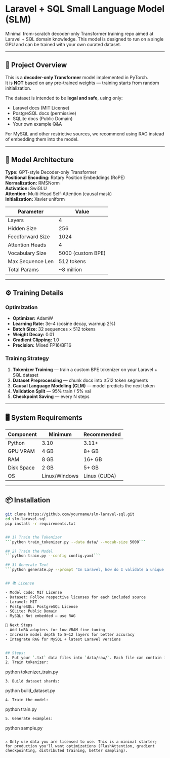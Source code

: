 # Laravel + SQL Small Language Model (SLM)

Minimal from-scratch decoder-only Transformer training repo aimed at Laravel + SQL domain knowledge. 
This model is designed to run on a single GPU and can be trained with your own curated dataset.

---

## 📜 Project Overview
This is a **decoder-only Transformer** model implemented in PyTorch.  
It is **NOT** based on any pre-trained weights — training starts from random initialization.

The dataset is intended to be **legal and safe**, using only:
- Laravel docs (MIT License)
- PostgreSQL docs (permissive)
- SQLite docs (Public Domain)
- Your own example Q&A

For MySQL and other restrictive sources, we recommend using RAG instead of embedding them into the model.

---

## 🧠 Model Architecture

**Type:** GPT-style Decoder-only Transformer  
**Positional Encoding:** Rotary Position Embeddings (RoPE)  
**Normalization:** RMSNorm  
**Activation:** SwiGLU  
**Attention:** Multi-Head Self-Attention (causal mask)  
**Initialization:** Xavier uniform

| Parameter        | Value               |
|------------------|---------------------|
| Layers           | 4                   |
| Hidden Size      | 256                 |
| Feedforward Size | 1024                |
| Attention Heads  | 4                   |
| Vocabulary Size  | 5000 (custom BPE)   |
| Max Sequence Len | 512 tokens          |
| Total Params     | ~8 million          |

---

## ⚙️ Training Details

### Optimization
- **Optimizer:** AdamW  
- **Learning Rate:** 3e-4 (cosine decay, warmup 2%)  
- **Batch Size:** 32 sequences × 512 tokens  
- **Weight Decay:** 0.01  
- **Gradient Clipping:** 1.0  
- **Precision:** Mixed FP16/BF16

### Training Strategy
1. **Tokenizer Training** — train a custom BPE tokenizer on your Laravel + SQL dataset  
2. **Dataset Preprocessing** — chunk docs into ≤512 token segments  
3. **Causal Language Modeling (CLM)** — model predicts the next token  
4. **Validation Split** — 95% train / 5% val  
5. **Checkpoint Saving** — every N steps

---

## 🖥 System Requirements

| Component      | Minimum        | Recommended      |
|----------------|----------------|------------------|
| Python         | 3.10           | 3.11+            |
| GPU VRAM       | 4 GB           | 8+ GB            |
| RAM            | 8 GB           | 16+ GB           |
| Disk Space     | 2 GB           | 5+ GB            |
| OS             | Linux/Windows  | Linux (CUDA)     |

---

## 📦 Installation

```bash
git clone https://github.com/yourname/slm-laravel-sql.git
cd slm-laravel-sql
pip install -r requirements.txt


## 1) Train the Tokenizer
```python train_tokenizer.py --data data/ --vocab-size 5000```

## 2) Train the Model
```python train.py --config config.yaml```

## 3) Generate Text
```python generate.py --prompt "In Laravel, how do I validate a unique email?"```


## 📚 License

- Model code: MIT License
- Dataset: Follow respective licenses for each included source
- Laravel: MIT
- PostgreSQL: PostgreSQL License
- SQLite: Public Domain
- MySQL: Not embedded — use RAG

🔮 Next Steps
- Add LoRA adapters for low-VRAM fine-tuning
- Increase model depth to 8–12 layers for better accuracy
- Integrate RAG for MySQL + latest Laravel versions


## Steps:
1. Put your `.txt` data files into `data/raw/`. Each file can contain instruction/answer pairs and code blocks.
2. Train tokenizer:
   ```
   python tokenizer_train.py
   ```
3. Build dataset shards:
   ```
   python build_dataset.py
   ```
4. Train the model:
   ```
   python train.py
   ```
5. Generate examples:
   ```
   python sample.py
   ```

⚠️ Only use data you are licensed to use. This is a minimal starter; for production you'll want optimizations (FlashAttention, gradient checkpointing, distributed training, better sampling).

